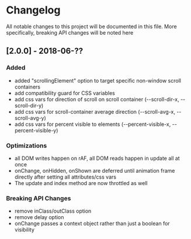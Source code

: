 # Changelog
All notable changes to this project will be documented in this file.  More specifically, breaking API changes will be noted here

## [2.0.0] - 2018-06-??
### Added

- added "scrollingElement" option to target specific non-window scroll containers
- add compatibility guard for CSS variables
- add css vars for direction of scroll on scroll container (--scroll-dir-x, --scroll-dir-y)
- add css vars for scroll-container average direction  (--scroll-avg-x, --scroll-avg-y)
- add css vars for percent visible to elements (--percent-visible-x, --percent-visible-y)

### Optimizations

- all DOM writes happen on rAF, all DOM reads happen in update all at once
- onChange, onHidden, onShown are deferred until animation frame directly after setting all attributes/css vars
- The update and index method are now throttled as well

### Breaking API Changes

- remove inClass/outClass option
- remove delay option
- onChange passes a context object rather than just a boolean for visibility
